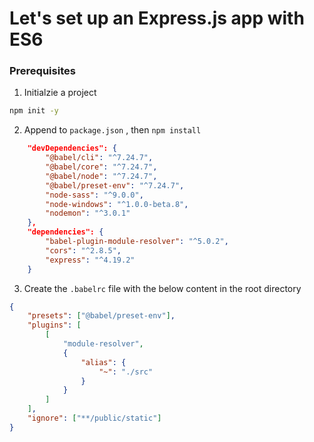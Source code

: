 # Let's set up an Express.js app with ES6

### Prerequisites

1. Initialzie a project

```sh
npm init -y
```

2. Append to `package.json` , then `npm install`

```json
    "devDependencies": {
        "@babel/cli": "^7.24.7",
        "@babel/core": "^7.24.7",
        "@babel/node": "^7.24.7",
        "@babel/preset-env": "^7.24.7",
        "node-sass": "^9.0.0",
        "node-windows": "^1.0.0-beta.8",
        "nodemon": "^3.0.1"
    },
    "dependencies": {
        "babel-plugin-module-resolver": "^5.0.2",
        "cors": "^2.8.5",
        "express": "^4.19.2"
    }
```

3. Create the `.babelrc` file with the below content in the root directory

```json
{
    "presets": ["@babel/preset-env"],
    "plugins": [
        [
            "module-resolver",
            {
                "alias": {
                    "~": "./src"
                }
            }
        ]
    ],
    "ignore": ["**/public/static"]
}
```
